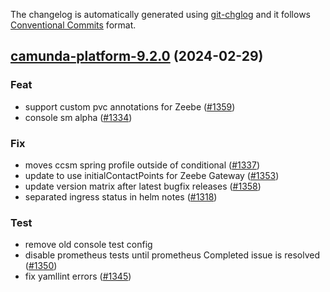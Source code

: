 The changelog is automatically generated using [git-chglog](https://github.com/git-chglog/git-chglog)
and it follows [Conventional Commits](https://www.conventionalcommits.org/en/v1.0.0/) format.


<a name="camunda-platform-9.2.0"></a>
## [camunda-platform-9.2.0](https://github.com/camunda/camunda-platform-helm/compare/camunda-platform-9.1.2...camunda-platform-9.2.0) (2024-02-29)

### Feat

* support custom pvc annotations for Zeebe ([#1359](https://github.com/camunda/camunda-platform-helm/issues/1359))
* console sm alpha ([#1334](https://github.com/camunda/camunda-platform-helm/issues/1334))

### Fix

* moves ccsm spring profile outside of conditional ([#1337](https://github.com/camunda/camunda-platform-helm/issues/1337))
* update to use initialContactPoints for Zeebe Gateway ([#1353](https://github.com/camunda/camunda-platform-helm/issues/1353))
* update version matrix after latest bugfix releases ([#1358](https://github.com/camunda/camunda-platform-helm/issues/1358))
* separated ingress status in helm notes ([#1318](https://github.com/camunda/camunda-platform-helm/issues/1318))

### Test

* remove old console test config
* disable prometheus tests until prometheus Completed issue is resolved ([#1350](https://github.com/camunda/camunda-platform-helm/issues/1350))
* fix yamllint errors ([#1345](https://github.com/camunda/camunda-platform-helm/issues/1345))
